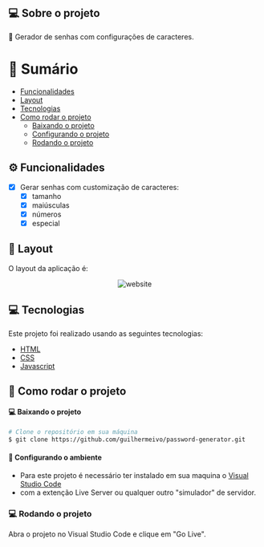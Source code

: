 ## 💻 Sobre o projeto

🔑 Gerador de senhas com configurações de caracteres.

# :scroll: Sumário

- [Funcionalidades](#⚙️-Funcionalidades)
- [Layout](#🎨-Layout)
- [Tecnologias](#computer-tecnologias)
- [Como rodar o projeto](#construction_worker-como-rodar-o-projeto)
    - [Baixando o projeto](#computer-baixando-o-projeto)
    - [Configurando o projeto](#wrench-configurando-o-ambiente)
    - [Rodando o projeto](#computer-rodando-o-projeto)

## ⚙️ Funcionalidades

- [x] Gerar senhas com customização de caracteres:
    - [x] tamanho
    - [x] maiúsculas
    - [x] números
    - [x] especial

## 🎨 Layout

O layout da aplicação é:

<div align="center">
    <img src="https://github.com/guilhermeivo/password-generator/blob/master/.github/website.png" alt="website" title="website"/>
</div>

## :computer: Tecnologias

Este projeto foi realizado usando as seguintes tecnologias:

<ul>
  <li><a href="">HTML</a></li>
  <li><a href="">CSS</a></li>
  <li><a href="https://www.javascript.com/">Javascript</a></li>
</ul>

## :construction_worker: Como rodar o projeto

#### :computer: Baixando o projeto

```bash
# Clone o repositório em sua máquina
$ git clone https://github.com/guilhermeivo/password-generator.git
```

#### :wrench: Configurando o ambiente

<ul>
    <li>Para este projeto é necessário ter instalado em sua maquina o <a href="https://code.visualstudio.com/">Visual Studio Code</a></li>
	<li>com a extenção Live Server ou qualquer outro "simulador" de servidor.</li>
</ul>

### :computer: Rodando o projeto

Abra o projeto no Visual Studio Code e clique em "Go Live".
